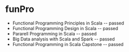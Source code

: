 # funPro
* Functional Programming Principles in Scala -- passed 
* Functional Programming Design in Scala  -- passed
* Pararell Programming in Scala -- passed
* Big Data analysis with Scala and Spark -- passed
* Functional Programming in Scala Capstone -- passed

